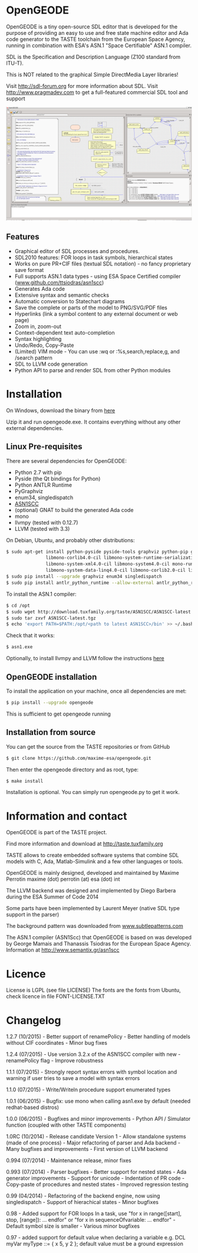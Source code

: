 OpenGEODE
=========

OpenGEODE is a tiny open-source SDL editor that is developed for
the purpose of providing an easy to use and free state machine editor and
Ada code generator to the TASTE toolchain from the European Space Agency,
running in combination with ESA's ASN.1 "Space Certifiable" ASN.1 compiler.

SDL is the Specification and Description Language (Z100 standard from ITU-T).

This is NOT related to the graphical Simple DirectMedia Layer libraries!

Visit http://sdl-forum.org for more information about SDL.
Visit http://www.pragmadev.com to get a full-featured commercial SDL tool and support


![alt tag](icons/opengeode-screenshot.png)


Features
--------

- Graphical editor of SDL processes and procedures.
- SDL2010 features: FOR loops in task symbols, hierarchical states
- Works on pure PR+CIF files (textual SDL notation) - no fancy proprietary save format
- Full supports ASN.1 data types - using ESA Space Certified compiler (www.github.com/ttsiodras/asn1scc)
- Generates Ada code
- Extensive syntax and semantic checks
- Automatic conversion to Statechart diagrams
- Save the complete or parts of the model to PNG/SVG/PDF files
- Hyperlinks (link a symbol content to any external document or web page)
- Zoom in, zoom-out
- Context-dependent text auto-completion
- Syntax highlighting
- Undo/Redo, Copy-Paste
- (Limited) VIM mode - You can use :wq or :%s,search,replace,g, and /search pattern
- SDL to LLVM code generation
- Python API to parse and render SDL from other Python modules

Installation
============

On Windows, download the binary from [here](http://download.tuxfamily.org/taste/opengeode_windows.zip)

Uzip it and run opengeode.exe. It contains everything without any other external dependencies.

Linux Pre-requisites
--------------------

There are several dependencies for OpenGEODE:

- Python 2.7 with pip
- Pyside (the Qt bindings for Python)
- Python ANTLR Runtime
- PyGraphviz
- enum34, singledispatch
- [ASN1SCC](https://github.com/ttsiodras/asn1scc)
- (optional) GNAT to build the generated Ada code
- mono
- llvmpy (tested with 0.12.7)
- LLVM (tested with 3.3)

On Debian, Ubuntu, and probably other distributions:

```bash
$ sudo apt-get install python-pyside pyside-tools graphviz python-pip gnat libmono-system-runtime4.0-cil \
               libmono-corlib4.0-cil libmono-system-runtime-serialization-formatters-soap4.0-cil libmono-system-web4.0-cil \
               libmono-system-xml4.0-cil libmono-system4.0-cil mono-runtime libmono-system-numerics4.0-cil \
               libmono-system-data-linq4.0-cil libmono-corlib2.0-cil libmono-system2.0-cil
$ sudo pip install --upgrade graphviz enum34 singledispatch
$ sudo pip install antlr_python_runtime --allow-external antlr_python_runtime --allow-unverified antlr_python_runtime
```

To install the ASN.1 compiler:

```bash
$ cd /opt
$ sudo wget http://download.tuxfamily.org/taste/ASN1SCC/ASN1SCC-latest.tgz
$ sudo tar zxvf ASN1SCC-latest.tgz
$ echo 'export PATH=$PATH:/opt/<path to latest ASN1SCC>/bin' >> ~/.bashrc
```

Check that it works:

```bash
$ asn1.exe
```

Optionally, to install llvmpy and LLVM follow the instructions [here](http://www.llvmpy.org/llvmpy-doc/0.12.7/doc/getting_started.html#installation)

OpenGEODE installation
----------------------

To install the application on your machine, once all dependencies are met:

```bash
$ pip install --upgrade opengeode
```

This is sufficient to get opengeode running

Installation from source
------------------------

You can get the source from the TASTE repositories or from GitHub

```bash
$ git clone https://github.com/maxime-esa/opengeode.git
```

Then enter the opengeode directory and as root, type:

```bash
$ make install
```

Installation is optional. You can simply run opengeode.py to get it work.

Information and contact
=======================

OpenGEODE is part of the TASTE project.

Find more information and download at http://taste.tuxfamily.org

TASTE allows to create embedded software systems that combine SDL models with C, Ada,
Matlab-Simulink and a few other languages or tools.

OpenGEODE is mainly designed, developed and maintained by Maxime Perrotin
maxime (dot) perrotin (at) esa (dot) int

The LLVM backend was designed and implemented by Diego Barbera during the ESA Summer of Code 2014

Some parts have been implemented by Laurent Meyer (native SDL type support in the parser)

The background pattern was downloaded from www.subtlepatterns.com

The ASN.1 compiler (ASN1Scc) that OpenGEODE is based on was
developed by George Mamais and Thanassis Tsiodras for the European
Space Agency. Information at http://www.semantix.gr/asn1scc

Licence
=======

License is LGPL (see file LICENSE)
The fonts are the fonts from Ubuntu, check licence in file FONT-LICENSE.TXT

Changelog
=========

1.2.7 (10/2015)
     - Better support of renamePolicy
     - Better handling of models without CIF coordinates
     - Minor bug fixes

1.2.4 (07/2015)
     - Use version 3.2.x of the ASN1SCC compiler with new -renamePolicy flag
     - Improve robustness

1.1.1 (07/2015)
     - Strongly report syntax errors with symbol location and warning if user
       tries to save a model with syntax errors

1.1.0 (07/2015)
     - Write/Writeln procedure support enumerated types

1.0.1 (06/2015)
     - Bugfix: use mono when calling asn1.exe by default (needed redhat-based
                                                          distros)

1.0.0 (06/2015)
     - Bugfixes and minor improvements
     - Python API / Simulator function (coupled with other TASTE components)

1.0RC (10/2014)
     - Release candidate Version 1
     - Allow standalone systems (made of one process)
     - Major refactoring of parser and Ada backend
     - Many bugfixes and improvements
     - First version of LLVM backend

0.994 (07/2014)
     - Maintenance release, minor fixes

0.993 (07/2014)
     - Parser bugfixes
     - Better support for nested states
     - Ada generator improvements
     - Support for unicode
     - Indentation of PR code
     - Copy-paste of procedures and nested states
     - Improved regression testing

0.99 (04/2014)
     - Refactoring of the backend engine, now using singledispatch
     - Support of hierachical states
     - Minor bugfixes


0.98
     - Added support for FOR loops
       In a task, use "for x in range([start], stop, [range]): ... endfor"
       or "for x in sequenceOfvariable: ... endfor"
     - Default symbol size is smaller
     - Various minor bugfixes


0.97
     - added support for default value when declaring a variable
       e.g. DCL myVar myType ::= { x 5, y 2 };
       default value must be a ground expression

